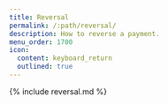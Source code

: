 ```yaml
---
title: Reversal
permalink: /:path/reversal/
description: How to reverse a payment.
menu_order: 1700
icon:
  content: keyboard_return
  outlined: true
---
```


{% include reversal.md %}
